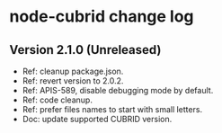 # node-cubrid change log

## Version 2.1.0 (Unreleased)

- Ref: cleanup package.json.
- Ref: revert version to 2.0.2.
- Ref: APIS-589, disable debugging mode by default.
- Ref: code cleanup.
- Ref: prefer files names to start with small letters.
- Doc: update supported CUBRID version.
